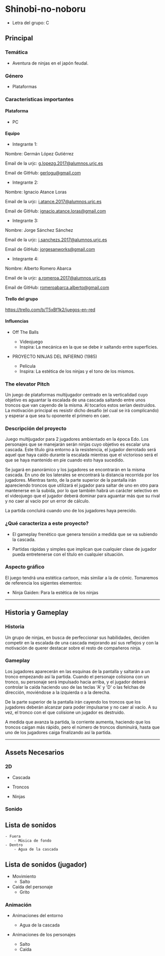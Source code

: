 # Shinobi-no-noboru
- Letra del grupo: C
## Principal
### Temática
- Aventura de ninjas en el japón feudal.
### Género
- Plataformas

### Características importantes
#### Plataforma 
- PC
#### Equipo
  - Integrante 1:

 Nombre: Germán López Gutiérrez

 Email de la urjc: g.lopezg.2017@alumnos.urjc.es

 Email de GitHub: gerlogu@gmail.com

- Integrante 2: 
 
 Nombre: Ignacio Atance Loras

 Email de la urjc: i.atance.2017@alumnos.urjc.es

 Email de GitHub: ignacio.atance.loras@gmail.com

- Integrante 3:

Nombre: Jorge Sánchez Sánchez

Email de la urjc: j.sanchezs.2017@alumnos.urjc.es

Email de GitHub: jorgesanworks@gmail.com

- Integrante 4:

Nombre: Alberto Romero Abarca

Email de la urjc: a.romeroa.2017@alumnos.urjc.es

Email de GitHub: romeroabarca.alberto@gmail.com

#### Trello del grupo

https://trello.com/b/T5xBf1k2/juegos-en-red

#### Influencias
- Off The Balls
	- Videojuego
  - Inspira: La mecánica en la que se debe ir saltando entre superficies.
  
- PROYECTO NINJAS DEL INFIERNO (1985)
	- Película
	- Inspira: La estética de los ninjas y el tono de los mismos.
### The elevator Pitch
Un juego de plataformas multijugador centrado en la verticalidad cuyo objetivo es aguantar la escalada de una cascada saltando entre unos troncos que van cayendo de la misma. Al tocarlos estos serían destruidos. La motivación principal es resistir dicho desafío (el cual se irá complicando) y esperar a que sea tu oponente el primero en caer.

### Descripción del proyecto

Juego multijugador para 2 jugadores ambientado en la época Edo. Los personajes que se manejarán serán ninjas cuyo objetivo es escalar una cascada. Este título gira entorno a la resistencia, el jugador derrotado será aquel que haya caído durante la escalada mientras que el victorioso será el que se haya mantenido en pie cuando esto haya sucedido.

Se jugará en panorámico y los jugadores se encontrarán en la misma cascada. En uno de los laterales se encontrará la distancia recorrida por los jugadores. Mientras tanto, de la parte superior de la pantalla irán apareciendo troncos que utilizará el jugador para saltar de uno en otro para mantenerse en la subida, por lo que también habrá un carácter selectivo en el videojuego que el jugador deberá dominar para aguantar más que su rival y no caer al vacío por un error de cálculo.

La partida concluirá cuando uno de los jugadores haya perecido.

### ¿Qué caracteriza a este proyecto?
- El gameplay frenético que genera tensión a medida que se va subiendo la cascada. 

- Partidas rápidas y simples que implican que cualquier clase de jugador pueda entretenerse con el título en cualquier situación.

### Aspecto gráfico
El juego tendrá una estética cartoon, más similar a la de cómic. Tomaremos de referencia los sigientes elementos:
- Ninja Gaiden: Para la estética de los ninjas

--------------------

## Historia y Gameplay
### Historia

Un grupo de ninjas, en busca de perfeccionar sus habilidades, deciden competir en la escalada de una cascada mejorando así sus reflejos y con la motivación de querer destacar sobre el resto de compañeros ninja.

### Gameplay

Los jugadores aparecerán en las esquinas de la pantalla y saltarán a un tronco empezando así la partida. Cuando el personaje colisiona con un tronco, su personaje será impulsado hacia arriba, y el jugador deberá controlar la caída haciendo uso de las teclas 'A' y 'D' o las felchas de dirección, moviéndose a la izquierda o a la derecha.

De la parte superior de la pantalla irán cayendo los troncos que los jugadores deberán alcanzar para poder impulsarse y no caer al vacío. A su vez, el tronco con el que colisione un jugador es destruido.

A medida que avanza la partida, la corriente aumenta, haciendo que los troncos caigan más rápido, pero el número de troncos disminuirá, hasta que uno de los jugadores caiga finalizando así la partida.

--------------------

## Assets Necesarios
### 2D
 - Cascada

 - Troncos

 - Ninjas 
### Sonido
## Lista de sonidos
	- Fuera
		- Música de fondo
	- Dentro
		- Agua de la cascada

## Lista de sonidos (jugador)
- Movimiento
	- Salto
- Caída del personaje
	- Grito

### Animación
- Animaciones del entorno 
	- Agua de la cascada

- Animaciones de los personajes 
	- Salto
	- Caída


